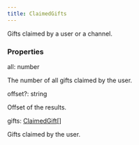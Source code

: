```yaml
---
title: ClaimedGifts
---
```


Gifts claimed by a user or a channel.

### Properties

<div class="flex flex-col gap-3"><div><div class="flex gap-2"><div class="font-mono p" id="p_all" data-anchor><span class="font-bold">all</span><span class="opacity-50">:</span> <span>number</span></div></div><div class="pl-3"><div class="no-margin">

The number of all gifts claimed by the user.

</div></div></div><div><div class="flex gap-2"><div class="font-mono p" id="p_offset" data-anchor><span class="font-bold">offset</span><span class="opacity-50"><span title="Optional" class="cursor-help">?</span>:</span> <span>string</span></div></div><div class="pl-3"><div class="no-margin">

Offset of the results.

</div></div></div><div><div class="flex gap-2"><div class="font-mono p" id="p_gifts" data-anchor><span class="font-bold">gifts</span><span class="opacity-50">:</span> <a href="/types/claimedgift"  >ClaimedGift</a><span class="opacity-50">[]</span></div></div><div class="pl-3"><div class="no-margin">

Gifts claimed by the user.

</div></div></div></div>

